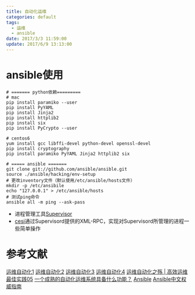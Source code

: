 ```yaml
---
title: 自动化运维
categories: default
tags: 
  - 运维
  - ansible
date: 2017/3/3 11:59:00
update: 2017/6/9 13:13:00
---
```


# ansible使用

	# ======= python依赖=========
	# mac
	pip install paramiko --user
	pip install PyYAML
	pip install Jinja2
	pip install httplib2
	pip install six
	pip install PyCrypto --user
	
	# centos6
	yum install gcc libffi-devel python-devel openssl-devel
	pip install cryptography
	pip install paramiko PyYAML Jinja2 httplib2 six

	# ===== ansible =======
	git clone git://github.com/ansible/ansible.git
	source ./ansible/hacking/env-setup
	# 更改inventory文件（默认使用/etc/ansible/hosts文件）
	mkdir -p /etc/ansibile
	echo "127.0.0.1" > /etc/ansible/hosts
	# 测试ping命令
	ansible all -m ping --ask-pass

* 进程管理工具[Supervisor](http://supervisord.org/)
* [cesi](https://github.com/gamegos/cesi)通过Supervisord提供的XML-RPC，实现对Supervisord所管理的进程一些简单操作


# 参考文献

[运维自动化1](http://www.infoq.com/cn/articles/effective-ops-part-01)
[运维自动化2](http://www.infoq.com/cn/articles/effective-ops-part-02)
[运维自动化3](http://www.infoq.com/cn/articles/effective-ops-part-03)
[运维自动化4](http://www.infoq.com/cn/articles/effective-ops-part-04)
[运维自动化之殇 | 高效运维最佳实践05](http://www.infoq.com/cn/articles/effective-ops-part-05)
[一个成熟的自动化运维系统具备什么功能？](https://www.zhihu.com/question/23228213)
[Ansible](https://github.com/ansible/ansible)
[Ansible中文权威指南](http://ansible-tran.readthedocs.io/en/latest/docs/intro_installation.html)